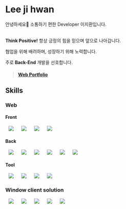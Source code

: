 # Lee ji hwan

안녕하세요👋 소통하기 편한 Developer 이지환입니다.
<br><br>

**Think Positive!** 항상 긍정의 힘을 믿으며 앞으로 나아갑니다.

협업을 위해 배려하며, 성장하기 위해 노력합니다.

주로 **Back-End** 개발을 선호합니다.



> <h4><a href="https://ljhwan.notion.site/da9973b3fe934ac9a5b124b3c737c2da">Web Portfolio</a></h4>

## Skills

### Web
        
#### Front
<img src="http://img.shields.io/badge/-HTML5-E34F26?style=for-the-badge&logo=HTML5&logoColor=white"
style="height : auto; margin-left : 10px; margin-right : 10px;"/>
<img src="http://img.shields.io/badge/-CSS3-1572B6?style=for-the-badge&logo=CSS3&logoColor=white"
style="height : auto; margin-left : 10px; margin-right : 10px;"/>
<img src="http://img.shields.io/badge/-JAVASCRIPT-F7DF1E?style=for-the-badge&logo=JAVASCRIPT&logoColor=white"
style="height : auto; margin-left : 10px; margin-right : 10px; color : white"/>
<img src="http://img.shields.io/badge/-Vuejs-4FC08D?style=for-the-badge&logo=appveyor&logo=VUEJS&logoColor=white"
style="height : auto; margin-left : 10px; margin-right : 10px;"/>

#### Back
<img src="http://img.shields.io/badge/-Java-007396?style=for-the-badge&logo=JAVA&logoColor=white"
style="height : auto; margin-left : 10px; margin-right : 10px;"/>
<img src="http://img.shields.io/badge/-SpringBoot-6DB33F?style=for-the-badge&logo=SPRINGBOOT&logoColor=white"
style="height : auto; margin-left : 10px; margin-right : 10px;"/>
<img src="http://img.shields.io/badge/-Gradle-02303A?style=for-the-badge&logo=Gradle&logoColor=white"
style="height : auto; margin-left : 10px; margin-right : 10px;"/>
<img src="http://img.shields.io/badge/-MySQL-4479A1?style=for-the-badge&logo=MySQL&logoColor=white"
style="height : auto; margin-left : 10px; margin-right : 10px;"/>
<img src="http://img.shields.io/badge/-AWS-232F3E?style=for-the-badge&logo=Amazon AWS&logoColor=white"
style="height : auto; margin-left : 10px; margin-right : 10px;"/>
<img src="http://img.shields.io/badge/-DOCKER-2496ED?style=for-the-badge&logo=Docker&logoColor=white"
style="height : auto; margin-left : 10px; margin-right : 10px;"/>

#### Tool
<img src="http://img.shields.io/badge/-ECLIPSE-2C2255?style=for-the-badge&logo=Eclipse IDE&logoColor=white"
style="height : auto; margin-left : 10px; margin-right : 10px;"/>
<img src="http://img.shields.io/badge/-VSCODE-007ACC?style=for-the-badge&logo=Visual Studio Code&logoColor=white"
style="height : auto; margin-left : 10px; margin-right : 10px;"/>
<img src="http://img.shields.io/badge/-GITLAB-FCA121?style=for-the-badge&logo=GitLab&logoColor=white"
style="height : auto; margin-left : 10px; margin-right : 10px;"/>
<img src="http://img.shields.io/badge/-JIRA-0052CC?style=for-the-badge&logo=Jira&logoColor=white"
style="height : auto; margin-left : 10px; margin-right : 10px;"/>

### Window client solution
<img src="http://img.shields.io/badge/-MFC-4479A1?style=for-the-badge&"
style="height : auto; margin-left : 10px; margin-right : 10px;"/>
<img src="http://img.shields.io/badge/-C-A8B9CC?style=for-the-badge&logo=C&logoColor=white"
style="height : auto; margin-left : 10px; margin-right : 10px;"/>
<img src="http://img.shields.io/badge/-C++-00599C?style=for-the-badge&logo=C++&logoColor=white"
style="height : auto; margin-left : 10px; margin-right : 10px;"/>
<img src="http://img.shields.io/badge/-SEED 128/256-6DB33F?style=for-the-badge"
style="height : auto; margin-left : 10px; margin-right : 10px;"/>
<img src="http://img.shields.io/badge/-Visual Studio-5C2D91?style=for-the-badge&logo=Visual Studio&logoColor=white"
style="height : auto; margin-left : 10px; margin-right : 10px;"/>
